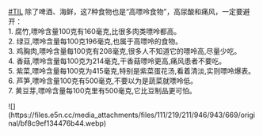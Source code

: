 <p><a href="https://e5n.cc/tags/TIL" class="mention hashtag" rel="tag">#<span>TIL</span></a> 除了啤酒、海鲜，这7种食物也是“高嘌呤食物”，高尿酸和痛风，一定要避开：<br />1. 腐竹,嘌呤含量100克有160毫克,比很多肉类嘌呤都高。<br />2. 绿豆,嘌呤含量每100克196毫克,也属于高嘌呤的食物。<br />3. 鸡胸肉,嘌呤含量每100克有208毫克,很多人不知道它的嘌呤高,尽量少吃。<br />4. 香菇,嘌呤含量每100克为214毫克,干香菇嘌呤更高,痛风患者不要吃。<br />5. 紫菜,嘌呤含量每100克为415毫克,特别是紫菜蛋花汤,看着清淡,实则嘌呤爆表。<br />6. 芦笋,嘌呤含量100克有500毫克,不要以为是蔬菜就嘌呤低。<br />7. 黄豆芽,嘌呤含量每100克里有500毫克,它比豆制品更可怕。</p>
![](https://files.e5n.cc/media_attachments/files/111/219/211/946/943/669/original/bf8c9ef134476b44.webp)